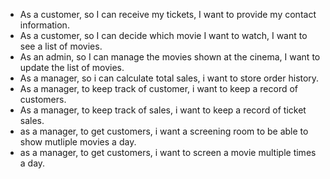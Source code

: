 - As a customer, so I can receive my tickets, I want to provide my contact information.
- As a customer, so I can decide which movie I want to watch, I want to see a list of movies.
- As an admin, so I can manage the movies shown at the cinema, I want to update the list of movies.
- As a manager, so i can calculate total sales, i want to store order history. 
- As a manager, to keep track of customer, i want to keep a record of customers. 
- As a manager, to keep track of sales, i want to keep a record of ticket sales.
- as a manager, to get customers, i want a screening room to be able to show mutliple movies a day. 
- as a manager, to get customers, i want to screen a movie multiple times a day. 